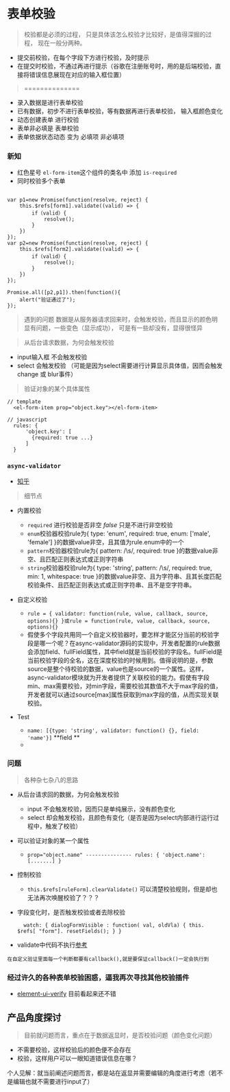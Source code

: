 # 表单校验


> 校验都是必须的过程， 只是具体该怎么校验才比较好，是值得深掘的过程， 现在一般分两种。
+ 提交前校验，在每个字段下方进行校验，及时提示
+ 在提交时校验，不通过再进行提示（谷歌在注册账号时，用的是后端校验，直接将错误信息展现在对应的输入框位置）




> ==============
+ 录入数据是进行表单校验
+ 已有数据，初步不进行表单校验，等有数据再进行表单校验， 输入框颜色变化
+ 动态创建表单  进行校验
+ 表单非必填是 表单校验
+ 表单依据状态动态 变为  必填项 非必填项




### 新知


 +  红色星号  `el-form-item`这个组件的类名中 添加 `is-required`
 + 同时校验多个表单
```

var p1=new Promise(function(resolve, reject) {
    this.$refs[form1].validate((valid) => {
        if（valid）{
            resolve();
        }
    })
});
var p2=new Promise(function(resolve, reject) {
    this.$refs[form2].validate((valid) => {
        if（valid）{
            resolve();
        }
    })
});

Promise.all([p2,p1]).then(function(){
    alert("验证通过了");
});
```


> 遇到的问题 数据是从服务器请求回来时，会触发校验，而且显示的颜色明显有问题，一些变色（显示成功）， 可是有一些却没有，显得很怪异




> 从后台请求数据，为何会触发校验

+ input输入框 不会触发校验
+ select 会触发校验 （可能是因为select需要进行计算显示具体值，因而会触发 change 或 blur事件）

> 验证对象的某个具体属性

```
// template
  <el-form-item prop="object.key"></el-form-item>

// javascript
  rules: {
      'object.key': [
        {required: true ...}
      ]
  }
```


### `async-validator`
+ [知乎](https://zhuanlan.zhihu.com/p/32306570)


> 细节点

+ 内置校验

  + `required` 进行校验是否非空 *false* 只是不进行非空校验
  + `enum`校验器校验rule为{ type: 'enum', required: true, enum: ['male', 'female'] }的数据value非空，且其值为rule.enum中的一个
  + `pattern`校验器校验rule为{ pattern: /\s/, required: true }的数据value非空、且匹配正则表达式或正则字符串
  + `string`校验器校验rule为{ type: 'string', pattern: /\s/, required: true, min: 1, whitespace: true }的数据value非空、且为字符串、且其长度匹配校验条件、且匹配正则表达式或正则字符串、且不是空字符串。

+ 自定义校验

  + ```rule = { validator: function(rule, value, callback, source, options){} }或rule = function(rule, value, callback, source, options){}```
  + 假使多个字段共用同一个自定义校验器时，要怎样才能区分当前的校验字段是哪一个呢？在async-validator源码的实现中，开发者配置的rule数据会添加field、fullField属性，其中field就是当前校验的字段名。fullField是当前校验字段的全名，这在深度校验的时候用到。值得说明的是，参数source是整个待校验的数据，value也是source的一个属性。这样，async-validator模块就为开发者提供了关联校验的能力。假使有字段min、max需要校验，对min字段，需要校验其数值不大于max字段的值，开发者就可以通过source[max]属性获取到max字段的值，从而实现关联校验。

+ Test
  + `name: [{type: 'string', validator: function() {}, field: 'name'}]` **field **
  +


### 问题

> 各种杂七杂八的思路

+ 从后台请求回的数据，为何会触发校验
  + input 不会触发校验，因而只是单纯展示，没有颜色变化
  + select 却会触发校验，且颜色有变化（是否是因为select内部进行运行过程中，触发了校验）

+ 可以验证对象的某一个属性
  + ```prop="object.name" --------------- rules: { 'object.name': [.......] }```

+ 控制校验
  + `this.$refs[ruleForm].clearValidate()` 可以清楚校验规则，但是却也无法再次唤醒校验了？？？

+ 字段变化时，是否触发校验或者去除校验
  ```
    watch: { dialogFormVisible : function( val, oldVla) { this. $refs[ "form"]. resetFields(); } }
  ```

+  validate中代码不执行[参考](https://www.jianshu.com/p/e356dd26583e)
  ```
  在自定义验证里面每一个判断都要有callback(),就是要保证callback()一定会执行到
  ```


### 经过许久的各种表单校验困惑，逼我再次寻找其他校验插件
+ [element-ui-verify](https://github.com/aweiu/element-ui-verify) 目前看起来还不错



## 产品角度探讨

> 目前就问题而言，重点在于数据返显时，是否校验问题（颜色变化问题）

+ 不需要校验，这样校验后的颜色便不会存在
+ 校验，这样用户可以一眼知道错误信息在哪？

个人见解：就当前阐述问题而言，都是站在返显并需要编辑的角度进行考虑（若不是编辑也就不需要进行input了）
